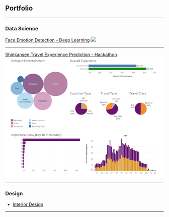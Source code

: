 ## Portfolio

---

### Data Science 

[Face Emotion Detection - Deep Learning](/face_emotion_page)
<img src="images/‎face_emotion_thumbnail.png?raw=true"/>

---
[Shinkansen Travel Experience Prediction - Hackathon](/shinkansen_page.md)
<img src="images/shinkansen_thumbnail.png?raw=true"/>

---

### Design

- [Interior Design](https://designwithfe.com/portfolio)

---
